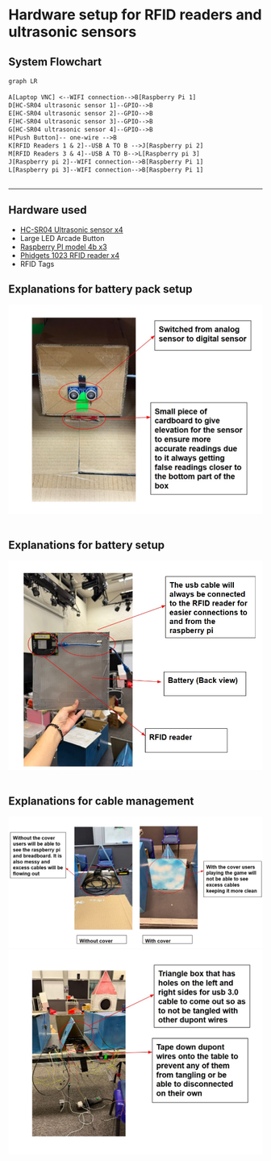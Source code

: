<h1>
Hardware setup for RFID readers and ultrasonic sensors
</h1>


<h2>
System Flowchart
</h2>




```mermaid
graph LR

A[Laptop VNC] <--WIFI connection-->B[Raspberry Pi 1]
D[HC-SR04 ultrasonic sensor 1]--GPIO-->B
E[HC-SR04 ultrasonic sensor 2]--GPIO-->B
F[HC-SR04 ultrasonic sensor 3]--GPIO-->B
G[HC-SR04 ultrasonic sensor 4]--GPIO-->B
H[Push Button]-- one-wire -->B
K[RFID Readers 1 & 2]--USB A TO B -->J[Raspberry pi 2]
M[RFID Readers 3 & 4]--USB A TO B-->L[Raspberry pi 3]
J[Raspberry pi 2]--WIFI connection-->B[Raspberry Pi 1]
L[Raspberry pi 3]--WIFI connection-->B[Raspberry Pi 1]


```

------

<h2>
Hardware used
</h2>

* [HC-SR04 Ultrasonic sensor x4](https://projecthub.arduino.cc/Isaac100/getting-started-with-the-hc-sr04-ultrasonic-sensor-7cabe1)
* Large LED Arcade Button
* [Raspberry PI model 4b x3](https://www.raspberrypi.com/products/raspberry-pi-4-model-b/)
* [Phidgets 1023 RFID reader x4](https://www.raspberrypi.com/products/raspberry-pi-4-model-b/)
* RFID Tags


<h2>
Explanations for battery pack setup
</h2>

<img src="sensor.jpg">

<br>
<br>

<h2>
Explanations for battery setup
</h2>

<img src="battery.jpg">

<br>
<br>

<h2>
Explanations for cable management
</h2>

<img src="cover_cable.jpg">
<img src="triangle.jpg">
